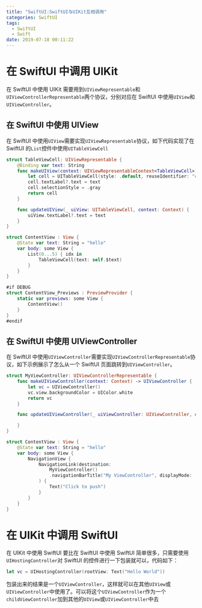 ```yaml
---
title: "SwiftUI:SwiftUI与UIKit互相调用"
categories: SwiftUI
tags:
  - SwiftUI
  - Swift
date: 2019-07-18 00:11:22
---
```


# 在 SwiftUI 中调用 UIKit

在 SwiftUI 中使用 UIKit 需要用到`UIViewRepresentable`和`UIViewControllerRepresentable`两个协议，分别对应在 SwiftUI 中使用`UIView`和`UIViewController`。

## 在 SwiftUI 中使用 UIView

在 SwiftUI 中使用`UIView`需要实现`UIViewRepresentable`协议，如下代码实现了在 SwiftUI 的`List`控件中使用`UITableViewCell`

```swift
struct TableViewCell: UIViewRepresentable {
    @Binding var text: String
    func makeUIView(context: UIViewRepresentableContext<TableViewCell>) -> UITableViewCell {
        let cell = UITableViewCell(style: .default, reuseIdentifier: "cell")
        cell.textLabel?.text = text
        cell.selectionStyle = .gray
        return cell
    }

    func updateUIView(_ uiView: UITableViewCell, context: Context) {
        uiView.textLabel?.text = text
    }
}

struct ContentView : View {
    @State var text: String = "hello"
    var body: some View {
        List(0...5) { idx in
            TableViewCell(text: self.$text)
        }
    }
}

#if DEBUG
struct ContentView_Previews : PreviewProvider {
    static var previews: some View {
        ContentView()
    }
}
#endif
```

## 在 SwiftUI 中使用 UIViewController

在 SwiftUI 中使用`UIViewController`需要实现`UIViewControllerRepresentable`协议，如下示例展示了怎么从一个 SwiftUI 页面跳转到`UIViewController`。

```swift
struct MyViewController: UIViewControllerRepresentable {
    func makeUIViewController(context: Context) -> UIViewController {
        let vc = UIViewController()
        vc.view.backgroundColor = UIColor.white
        return vc
    }

    func updateUIViewController(_ uiViewController: UIViewController, context: Context) {

    }
}

struct ContentView : View {
    @State var text: String = "hello"
    var body: some View {
        NavigationView {
            NavigationLink(destination:
                MyViewController()
                .navigationBarTitle("My ViewController", displayMode: .inline)
            ) {
                Text("Click to push")
            }
        }
    }
}
```

# 在 UIKit 中调用 SwiftUI

在 UIKit 中使用 SwiftUI 要比在 SwiftUI 中使用 SwiftUI 简单很多，只需要使用`UIHostingController`对 SwiftUI 的控件进行一下包装就可以，代码如下：

```swift
let vc = UIHostingController(rootView: Text("Hello World"))
```

包装出来的结果是一个`UIViewController`，这样就可以在其他`UIView`或`UIViewController`中使用了。可以将这个`UIViewController`作为一个`childViewController`加到其他的`UIView`或`UIViewController`中去
